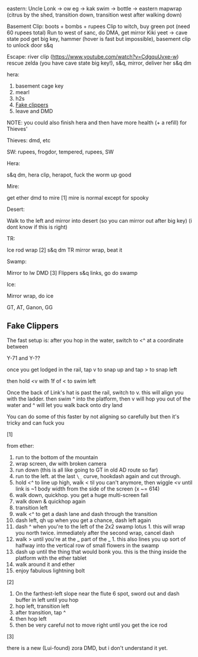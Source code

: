 eastern: 
  Uncle
  Lonk -> ow eg -> kak swim -> bottle -> eastern mapwrap (citrus by the shed, transition down, transition west after walking down)

Basement Clip:
  boots + bombs + rupees
  Clip to witch, buy green pot (need 60 rupees total)
  Run to west of sanc, do DMA, get mirror
  Kiki yeet -> cave state pod
  get big key, hammer (hover is fast but impossible), basement clip to unlock door
  s&q

Escape: 
  river clip (https://www.youtube.com/watch?v=CdgquUvxe-w)
  rescue zelda (you have cave state big key!), s&q, mirror, deliver her
s&q dm

hera:

  1. basement cage key
  1. mearl
  1. h2s
  1. [Fake clippers](fake-clippers)
  1. leave and DMD

NOTE: you could also finish hera and then have more health (+ a refill) for Thieves'

Thieves:
  dmd, etc

SW:
  rupees, frogdor, tempered, rupees, SW

Hera:

  s&q dm, hera clip, herapot, fuck the worm up good

Mire:

  get ether
  dmd to mire [1]
  mire is normal except for spooky

Desert:

  Walk to the left and mirror into desert (so you can mirror out after big key)
  (i dont know if this is right)

TR:

  Ice rod wrap [2]
  s&q dm
  TR mirror wrap, beat it

Swamp:
  
  Mirror to lw
  DMD [3]
  Flippers
  s&q links, go do swamp

Ice:

  Mirror wrap, do ice

GT, AT, Ganon, GG


## Fake Clippers

The fast setup is: after you hop in the water, switch to <^ at a coordinate between

Y-71 and Y-??

once you get lodged in the rail, tap v to snap up and tap > to snap left

then hold <v with 1f of < to swim left

Once the back of Link's hat is past the rail, switch to v. this will align you with the ladder. then swim ^ into the platform, then v will hop you out of the water and ^ will let you walk back onto dry land

You can do some of this faster by not aligning so carefully but then it's tricky and can fuck you


[1]

from ether:

  1. run to the bottom of the mountain
  1. wrap screen, dw with broken camera
  1. run down (this is all like going to GT in old AD route so far)
  1. run to the left. at the last `\_` curve, hookdash again and cut through.
  1. hold <^ to line up high, walk < til you can't anymore, then wiggle <v until link is ~1 body width from the side of the screen (x ~= 614)
  1. walk down, quickhop. you get a huge multi-screen fall
  1. walk down & quickhop again
  1. transition left
  1. walk <^ to get a dash lane and dash through the transition
  1. dash left, qh up when you get a chance, dash left again
  1. dash ^ when you're to the left of the 2x2 swamp lotus
    1. this will wrap you north twice. immediately after the second wrap, cancel dash
  1. walk > until you're at the _ part of the \_
    1. this also lines you up sort of halfway into the vertical row of small flowers in the swamp
  1. dash up until the thing that would bonk you. this is the thing inside the platform with the ether tablet
  1. walk around it and ether
  1. enjoy fabulous lightning bolt

[2]

  1. On the farthest-left slope near the flute 6 spot, sword out and dash buffer in left until you hop
  1. hop left, transition left
  1. after transition, tap ^
  1. then hop left
  1. then be very careful not to move right until you get the ice rod


[3]

there is a new (Lui-found) zora DMD, but i don't understand it yet.
